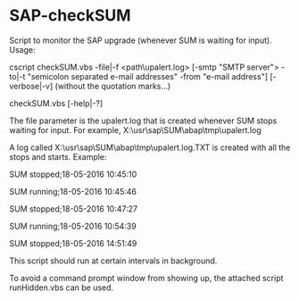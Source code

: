 # SAP-checkSUM
Script to monitor the SAP upgrade (whenever SUM is waiting for input).
Usage:

cscript checkSUM.vbs -file|-f <path\upalert.log> [-smtp "SMTP server">  -to|-t "semicolon separated e-mail addresses" -from "e-mail address"] [-verbose|-v]  (without the quotation marks...)

checkSUM.vbs [-help|-?]


The file parameter  is the upalert.log that is created whenever SUM stops waiting for input.
For example, X:\usr\sap\SUM\abap\tmp\upalert.log

A log called X:\usr\sap\SUM\abap\tmp\upalert.log.TXT is created with all the stops and starts.
Example:

SUM stopped;18-05-2016 10:45:10

SUM running;18-05-2016 10:45:46

SUM stopped;18-05-2016 10:47:27

SUM running;18-05-2016 10:54:39

SUM stopped;18-05-2016 14:51:49

This script should run at certain intervals in background.

To avoid a command prompt window from showing up, the attached script runHidden.vbs can be used.



